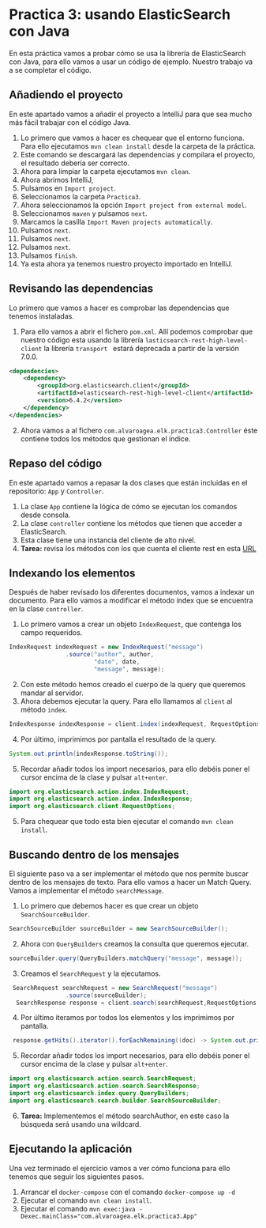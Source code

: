 # Practica 3: usando ElasticSearch con Java

En esta práctica vamos a probar cómo se usa la librería de ElasticSearch con Java, para ello vamos a usar un código de ejemplo. Nuestro trabajo va a se completar el código.

## Añadiendo el proyecto

En este apartado vamos a añadir el proyecto a IntelliJ para que sea mucho más fácil trabajar con el código Java.

1. Lo primero que vamos a hacer es chequear que el entorno funciona. Para ello ejecutamos `mvn clean install` desde la carpeta de la práctica.
2. Este comando se descargará las dependencias y compilara el proyecto, el resultado debería ser correcto.
3. Ahora para limpiar la carpeta ejecutamos `mvn clean`.
4. Ahora abrimos IntelliJ,
5. Pulsamos en `Import project`. 
6. Seleccionamos la carpeta `Practica3`.
7. Ahora seleccionamos la opción `Import project from external model`.
8. Seleccionamos `maven` y pulsamos `next`.
9. Marcamos la casilla `Import Maven projects automatically`.
10. Pulsamos `next`.
11. Pulsamos `next`.
12. Pulsamos `next`.
13. Pulsamos `finish`.
14. Ya esta ahora ya tenemos nuestro proyecto importado en IntelliJ. 

## Revisando las dependencias

Lo primero que vamos a hacer es comprobar las dependencias que tenemos instaladas.

1. Para ello vamos a abrir el fichero `pom.xml`. Allí podemos comprobar que nuestro código esta usando la librería `lasticsearch-rest-high-level-client` la librería `transport ` estará deprecada a partir de la versión 7.0.0.

```xml
<dependencies>
    <dependency>
        <groupId>org.elasticsearch.client</groupId>
        <artifactId>elasticsearch-rest-high-level-client</artifactId>
        <version>6.4.2</version>
    </dependency>
</dependencies>
```

2. Ahora vamos a al fichero `com.alvaroagea.elk.practica3.Controller` éste contiene todos los métodos que gestionan el indice.

## Repaso del código

En este apartado vamos a repasar la dos clases que están incluidas en el repositorio: `App` y `Controller`.

1. La clase `App` contiene la lógica de cómo se ejecutan los comandos desde consola.
2. La clase `controller` contiene los métodos que tienen que acceder a ElasticSearch.
3. Esta clase tiene una instancia del cliente de alto nivel.
4. **Tarea:** revisa los métodos con los que cuenta el cliente rest en esta [URL](https://www.elastic.co/guide/en/elasticsearch/client/java-rest/6.4/java-rest-high-getting-started.html)

## Indexando los elementos

Después de haber revisado los diferentes documentos, vamos a indexar un documento. Para ello vamos a modificar el método índex que se encuentra en la clase `controller`.

1. Lo primero vamos a crear un objeto `IndexRequest`, que contenga los campo requeridos.

```java
IndexRequest indexRequest = new IndexRequest("message")
                .source("author", author,
                        "date", date,
                        "message", message);
```

2. Con este método hemos creado el cuerpo de la query que queremos mandar al servidor.
3. Ahora debemos ejecutar la query. Para ello llamamos al `client` al método `index`.

```java
IndexResponse indexResponse = client.index(indexRequest, RequestOptions.DEFAULT);
```

4. Por último, imprimimos por pantalla el resultado de la query.

```java
System.out.println(indexResponse.toString());
```

5. Recordar añadir todos los import necesarios, para ello debéis poner el cursor encima de la clase y pulsar `alt+enter`.

```java
import org.elasticsearch.action.index.IndexRequest;
import org.elasticsearch.action.index.IndexResponse;
import org.elasticsearch.client.RequestOptions;
```

5. Para chequear que todo esta bien ejecutar el comando `mvn clean install`.

## Buscando dentro de los mensajes

El siguiente paso va a ser implementar el método que nos permite buscar dentro de los mensajes de texto. Para ello vamos a hacer un Match Query. Vamos a implementar el método `searchMessage`.

1. Lo primero que debemos hacer es que crear un objeto `SearchSourceBuilder`.

```java
SearchSourceBuilder sourceBuilder = new SearchSourceBuilder();
```

2. Ahora con `QueryBuilders` creamos la consulta que queremos ejecutar.

```java
sourceBuilder.query(QueryBuilders.matchQuery("message", message));
```

3. Creamos el `SearchRequest` y la ejecutamos.

```java
 SearchRequest searchRequest = new SearchRequest("message")
                .source(sourceBuilder);
  SearchResponse response = client.search(searchRequest,RequestOptions.DEFAULT);
```

4. Por último iteramos por todos los elementos y los imprimimos por pantalla.

```java
 response.getHits().iterator().forEachRemaining((doc) -> System.out.println(doc.getSourceAsString()));
```

5. Recordar añadir todos los import necesarios, para ello debéis poner el cursor encima de la clase y pulsar `alt+enter`.

```java
import org.elasticsearch.action.search.SearchRequest;
import org.elasticsearch.action.search.SearchResponse;
import org.elasticsearch.index.query.QueryBuilders;
import org.elasticsearch.search.builder.SearchSourceBuilder;
```

6. **Tarea:** Implementemos el método searchAuthor, en este caso la búsqueda será usando una wildcard.

## Ejecutando la aplicación

Una vez terminado el ejercicio vamos a ver cómo funciona para ello tenemos que seguir los siguientes pasos.

1. Arrancar el `docker-compose` con el comando `docker-compose up -d`
2. Ejecutar el comando `mvn clean install`.
3. Ejecutar el comando `mvn exec:java -Dexec.mainClass="com.alvaroagea.elk.practica3.App"`



 

